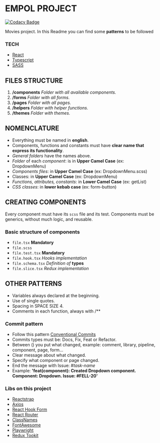 # EMPOL PROJECT

[![Codacy Badge](https://api.codacy.com/project/badge/Grade/3450a6e0a02f4b7b99afb4d02fff38f6)](https://app.codacy.com/gh/giufiorenzano/empol?utm_source=github.com&utm_medium=referral&utm_content=giufiorenzano/empol&utm_campaign=Badge_Grade_Settings)

Movies project.
In this Readme you can find some **patterns** to be followed

### TECH

-   [React](https://reactjs.org/)
-   [Typescript](https://www.typescriptlang.org/)
-   [SASS](https://sass-lang.com/documentation)

## FILES STRUCTURE

1.  **/components** _Folder with all available components._
2.  **/forms** _Folder with all forms._
3.  **/pages** _Folder with all pages._
4.  **/helpers** _Folder with helper functions._
5.  **/themes** _Folder with themes._

## NOMENCLATURE

-   Everything must be named in **english**.
-   Components, functions and constants must have **clear name that express its functionality**.
-   _General folders_ have the names above.
-   _Folder_ of each _component_: is in **Upper Camel Case** (ex: DropdownMenu)
-   _Components files_: in **Upper Camel Case** (ex: DropdownMenu.scss)
-   Classes: in **Upper Camel Case** (ex: DropdownMenu)
-   _Functions, attributes, constants_: in **Lower Camel Case** (ex: getList)
-   _CSS classes_: in **lower kebab case** (ex: form-button)

## CREATING COMPONENTS

Every component must have its `scss` file and its test.
Components must be generics, without much logic, and reusable. 

### Basic structure of components

-   `file.tsx`  **Mandatory**
-   `file.scss`
-   `file.test.tsx` **Mandatory**
-   `file.hook.tsx` _Hooks implementation_
-   `file.schema.tsx` _Definition of_ **types**
-   `file.slice.tsx` _Redux implementation_

## OTHER PATTERNS

- Variables always declared at the beginning.
- Use of single quotes.
- Spacing in SPACE SIZE 4.
- Comments in each function, always with /\*\*

### Commit pattern

-   Follow this pattern [Conventional Commits](https://www.conventionalcommits.org/en/v1.0.0/)
-   Commits types must be: Docs, Fix, Feat or Refactor.
-   Between () you put what changed, example: comment, library, pipeline, component, page, form...
-   Clear message about what changed.
-   Specify what component or page changed.
-   End the message with Issue: #_task-name_
-   Example: **'feat(component): Created Dropdown component. Component: Dropdown. Issue: #FELL-20'**

### Libs on this project

-   [Reactstrap](https://reactstrap.github.io/)
-   [Axios](https://axios-http.com/)
-   [React Hook Form](https://react-hook-form.com/ts)
-   [React Router](https://reactrouter.com/web/guides/quick-start)
-   [ClassNames](https://www.npmjs.com/package/classnames)
-   [FontAwesome](https://fontawesome.com/v5.15/how-to-use/on-the-web/using-with/react)
-   [Playwright](https://playwright.dev/docs/intro)
-   [Redux Tookit](https://redux-toolkit.js.org/)
